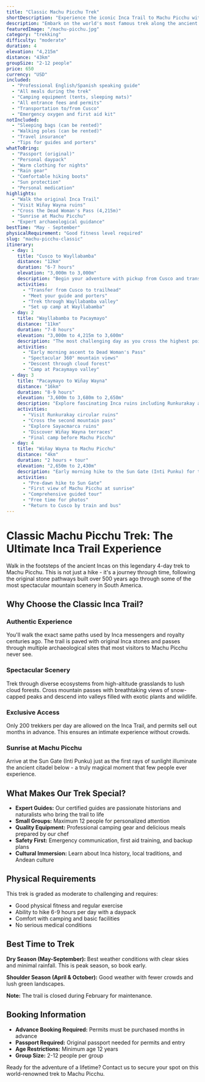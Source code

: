 ```yaml
---
title: "Classic Machu Picchu Trek"
shortDescription: "Experience the iconic Inca Trail to Machu Picchu with expert guides on this 4-day adventure through ancient ruins and stunning landscapes."
description: "Embark on the world's most famous trek along the ancient Inca Trail to reach the magnificent citadel of Machu Picchu. This 4-day journey combines challenging hiking, breathtaking Andean scenery, and fascinating archaeological sites, culminating in a sunrise view over the Lost City of the Incas."
featuredImage: "/machu-picchu.jpg"
category: "trekking"
difficulty: "moderate"
duration: 4
elevation: "4,215m"
distance: "43km"
groupSize: "2-12 people"
price: 650
currency: "USD"
included:
  - "Professional English/Spanish speaking guide"
  - "All meals during the trek"
  - "Camping equipment (tents, sleeping mats)"
  - "All entrance fees and permits"
  - "Transportation to/from Cusco"
  - "Emergency oxygen and first aid kit"
notIncluded:
  - "Sleeping bags (can be rented)"
  - "Walking poles (can be rented)"
  - "Travel insurance"
  - "Tips for guides and porters"
whatToBring:
  - "Passport (original)"
  - "Personal daypack"
  - "Warm clothing for nights"
  - "Rain gear"
  - "Comfortable hiking boots"
  - "Sun protection"
  - "Personal medication"
highlights:
  - "Walk the original Inca Trail"
  - "Visit Wiñay Wayna ruins"
  - "Cross the Dead Woman's Pass (4,215m)"
  - "Sunrise at Machu Picchu"
  - "Expert archaeological guidance"
bestTime: "May - September"
physicalRequirement: "Good fitness level required"
slug: "machu-picchu-classic"
itinerary:
  - day: 1
    title: "Cusco to Wayllabamba"
    distance: "12km"
    duration: "6-7 hours"
    elevation: "3,000m to 3,000m"
    description: "Begin your adventure with pickup from Cusco and transfer to Ollantaytambo for breakfast. Start trekking from Wayllabamba village through beautiful Andean landscapes and small communities."
    activities:
      - "Transfer from Cusco to trailhead"
      - "Meet your guide and porters"
      - "Trek through Wayllabamba valley"
      - "Set up camp at Wayllabamba"
  - day: 2
    title: "Wayllabamba to Pacaymayo"
    distance: "11km"
    duration: "7-8 hours"
    elevation: "3,000m to 4,215m to 3,600m"
    description: "The most challenging day as you cross the highest point of the trail, Dead Woman's Pass (4,215m). Enjoy spectacular mountain views and cloud forest landscapes."
    activities:
      - "Early morning ascent to Dead Woman's Pass"
      - "Spectacular 360° mountain views"
      - "Descent through cloud forest"
      - "Camp at Pacaymayo valley"
  - day: 3
    title: "Pacaymayo to Wiñay Wayna"
    distance: "16km"
    duration: "8-9 hours"
    elevation: "3,600m to 3,680m to 2,650m"
    description: "Explore fascinating Inca ruins including Runkurakay and Sayacmarca. Visit the spectacular Wiñay Wayna archaeological complex in the afternoon."
    activities:
      - "Visit Runkurakay circular ruins"
      - "Cross the second mountain pass"
      - "Explore Sayacmarca ruins"
      - "Discover Wiñay Wayna terraces"
      - "Final camp before Machu Picchu"
  - day: 4
    title: "Wiñay Wayna to Machu Picchu"
    distance: "4km"
    duration: "2 hours + tour"
    elevation: "2,650m to 2,430m"
    description: "Early morning hike to the Sun Gate (Inti Punku) for the first magical view of Machu Picchu. Descend to the citadel for a comprehensive guided tour, then return to Cusco."
    activities:
      - "Pre-dawn hike to Sun Gate"
      - "First view of Machu Picchu at sunrise"
      - "Comprehensive guided tour"
      - "Free time for photos"
      - "Return to Cusco by train and bus"
---
```


# Classic Machu Picchu Trek: The Ultimate Inca Trail Experience

Walk in the footsteps of the ancient Incas on this legendary 4-day trek to Machu Picchu. This is not just a hike - it's a journey through time, following the original stone pathways built over 500 years ago through some of the most spectacular mountain scenery in South America.

## Why Choose the Classic Inca Trail?

### Authentic Experience
You'll walk the exact same paths used by Inca messengers and royalty centuries ago. The trail is paved with original Inca stones and passes through multiple archaeological sites that most visitors to Machu Picchu never see.

### Spectacular Scenery
Trek through diverse ecosystems from high-altitude grasslands to lush cloud forests. Cross mountain passes with breathtaking views of snow-capped peaks and descend into valleys filled with exotic plants and wildlife.

### Exclusive Access
Only 200 trekkers per day are allowed on the Inca Trail, and permits sell out months in advance. This ensures an intimate experience without crowds.

### Sunrise at Machu Picchu
Arrive at the Sun Gate (Inti Punku) just as the first rays of sunlight illuminate the ancient citadel below - a truly magical moment that few people ever experience.

## What Makes Our Trek Special?

- **Expert Guides:** Our certified guides are passionate historians and naturalists who bring the trail to life
- **Small Groups:** Maximum 12 people for personalized attention
- **Quality Equipment:** Professional camping gear and delicious meals prepared by our chef
- **Safety First:** Emergency communication, first aid training, and backup plans
- **Cultural Immersion:** Learn about Inca history, local traditions, and Andean culture

## Physical Requirements

This trek is graded as moderate to challenging and requires:
- Good physical fitness and regular exercise
- Ability to hike 6-9 hours per day with a daypack
- Comfort with camping and basic facilities
- No serious medical conditions

## Best Time to Trek

**Dry Season (May-September):** Best weather conditions with clear skies and minimal rainfall. This is peak season, so book early.

**Shoulder Season (April & October):** Good weather with fewer crowds and lush green landscapes.

**Note:** The trail is closed during February for maintenance.

## Booking Information

- **Advance Booking Required:** Permits must be purchased months in advance
- **Passport Required:** Original passport needed for permits and entry
- **Age Restrictions:** Minimum age 12 years
- **Group Size:** 2-12 people per group

Ready for the adventure of a lifetime? Contact us to secure your spot on this world-renowned trek to Machu Picchu. 